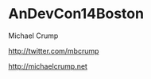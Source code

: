 AnDevCon14Boston
================

Michael Crump 

http://twitter.com/mbcrump

http://michaelcrump.net

